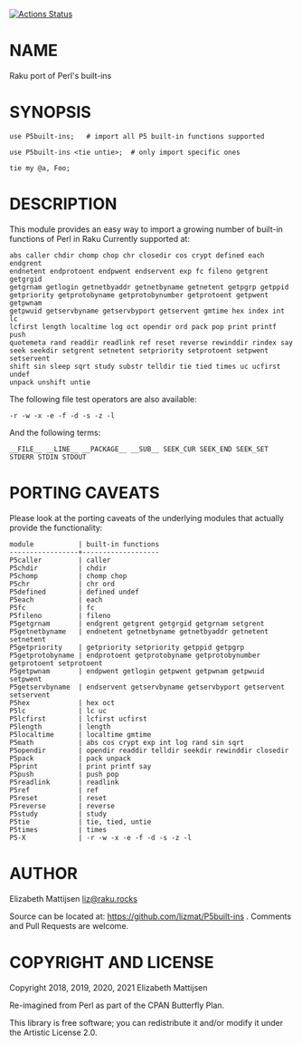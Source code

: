 [![Actions Status](https://github.com/lizmat/P5built-ins/workflows/test/badge.svg)](https://github.com/lizmat/P5built-ins/actions)

NAME
====

Raku port of Perl's built-ins

SYNOPSIS
========

    use P5built-ins;   # import all P5 built-in functions supported

    use P5built-ins <tie untie>;  # only import specific ones

    tie my @a, Foo;

DESCRIPTION
===========

This module provides an easy way to import a growing number of built-in functions of Perl in Raku Currently supported at:

    abs caller chdir chomp chop chr closedir cos crypt defined each endgrent
    endnetent endprotoent endpwent endservent exp fc fileno getgrent getgrgid
    getgrnam getlogin getnetbyaddr getnetbyname getnetent getpgrp getppid
    getpriority getprotobyname getprotobynumber getprotoent getpwent getpwnam
    getpwuid getservbyname getservbyport getservent gmtime hex index int lc
    lcfirst length localtime log oct opendir ord pack pop print printf push
    quotemeta rand readdir readlink ref reset reverse rewinddir rindex say
    seek seekdir setgrent setnetent setpriority setprotoent setpwent setservent
    shift sin sleep sqrt study substr telldir tie tied times uc ucfirst undef
    unpack unshift untie

The following file test operators are also available:

    -r -w -x -e -f -d -s -z -l

And the following terms:

    __FILE__ __LINE__ __PACKAGE__ __SUB__ SEEK_CUR SEEK_END SEEK_SET
    STDERR STDIN STDOUT

PORTING CAVEATS
===============

Please look at the porting caveats of the underlying modules that actually provide the functionality:

    module           | built-in functions
    -----------------+-------------------
    P5caller         | caller
    P5chdir          | chdir
    P5chomp          | chomp chop
    P5chr            | chr ord
    P5defined        | defined undef
    P5each           | each
    P5fc             | fc
    P5fileno         | fileno
    P5getgrnam       | endgrent getgrent getgrgid getgrnam setgrent
    P5getnetbyname   | endnetent getnetbyname getnetbyaddr getnetent setnetent
    P5getpriority    | getpriority setpriority getppid getpgrp
    P5getprotobyname | endprotoent getprotobyname getprotobynumber getprotoent setprotoent
    P5getpwnam       | endpwent getlogin getpwent getpwnam getpwuid setpwent
    P5getservbyname  | endservent getservbyname getservbyport getservent setservent
    P5hex            | hex oct
    P5lc             | lc uc
    P5lcfirst        | lcfirst ucfirst
    P5length         | length
    P5localtime      | localtime gmtime
    P5math           | abs cos crypt exp int log rand sin sqrt
    P5opendir        | opendir readdir telldir seekdir rewinddir closedir
    P5pack           | pack unpack
    P5print          | print printf say
    P5push           | push pop
    P5readlink       | readlink
    P5ref            | ref
    P5reset          | reset
    P5reverse        | reverse
    P5study          | study
    P5tie            | tie, tied, untie
    P5times          | times
    P5-X             | -r -w -x -e -f -d -s -z -l

AUTHOR
======

Elizabeth Mattijsen <liz@raku.rocks>

Source can be located at: https://github.com/lizmat/P5built-ins . Comments and Pull Requests are welcome.

COPYRIGHT AND LICENSE
=====================

Copyright 2018, 2019, 2020, 2021 Elizabeth Mattijsen

Re-imagined from Perl as part of the CPAN Butterfly Plan.

This library is free software; you can redistribute it and/or modify it under the Artistic License 2.0.

